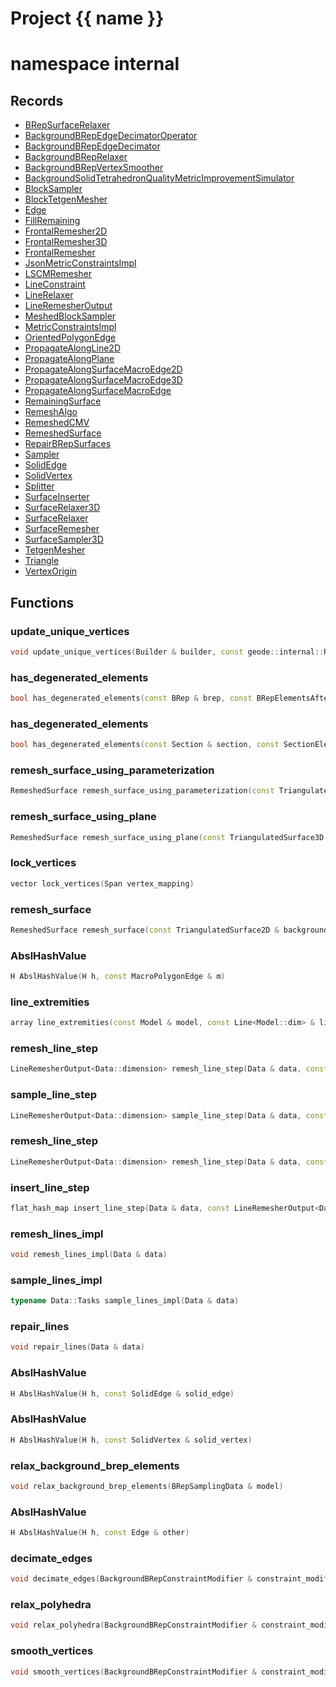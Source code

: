 <script setup>
import {useRoute} from 'vitepress'
const {path} = useRoute()
const tokens = path.split('/')
const words = tokens[2].split('-');
for (let i = 0; i < words.length; i++) {
    words[i] = words[i].charAt(0).toUpperCase() + words[i].slice(1);
    words[i] = words[i].replace('geode', 'Geode')
}
const name = words.join('-');
</script>
# Project {{ name }}

# namespace internal



## Records

* [BRepSurfaceRelaxer](BRepSurfaceRelaxer.md)
* [BackgroundBRepEdgeDecimatorOperator](BackgroundBRepEdgeDecimatorOperator.md)
* [BackgroundBRepEdgeDecimator](BackgroundBRepEdgeDecimator.md)
* [BackgroundBRepRelaxer](BackgroundBRepRelaxer.md)
* [BackgroundBRepVertexSmoother](BackgroundBRepVertexSmoother.md)
* [BackgroundSolidTetrahedronQualityMetricImprovementSimulator](BackgroundSolidTetrahedronQualityMetricImprovementSimulator.md)
* [BlockSampler](BlockSampler.md)
* [BlockTetgenMesher](BlockTetgenMesher.md)
* [Edge](Edge.md)
* [FillRemaining](FillRemaining.md)
* [FrontalRemesher2D](FrontalRemesher2D.md)
* [FrontalRemesher3D](FrontalRemesher3D.md)
* [FrontalRemesher](FrontalRemesher.md)
* [JsonMetricConstraintsImpl](JsonMetricConstraintsImpl.md)
* [LSCMRemesher](LSCMRemesher.md)
* [LineConstraint](LineConstraint.md)
* [LineRelaxer](LineRelaxer.md)
* [LineRemesherOutput](LineRemesherOutput.md)
* [MeshedBlockSampler](MeshedBlockSampler.md)
* [MetricConstraintsImpl](MetricConstraintsImpl.md)
* [OrientedPolygonEdge](OrientedPolygonEdge.md)
* [PropagateAlongLine2D](PropagateAlongLine2D.md)
* [PropagateAlongPlane](PropagateAlongPlane.md)
* [PropagateAlongSurfaceMacroEdge2D](PropagateAlongSurfaceMacroEdge2D.md)
* [PropagateAlongSurfaceMacroEdge3D](PropagateAlongSurfaceMacroEdge3D.md)
* [PropagateAlongSurfaceMacroEdge](PropagateAlongSurfaceMacroEdge.md)
* [RemainingSurface](RemainingSurface.md)
* [RemeshAlgo](RemeshAlgo.md)
* [RemeshedCMV](RemeshedCMV.md)
* [RemeshedSurface](RemeshedSurface.md)
* [RepairBRepSurfaces](RepairBRepSurfaces.md)
* [Sampler](Sampler.md)
* [SolidEdge](SolidEdge.md)
* [SolidVertex](SolidVertex.md)
* [Splitter](Splitter.md)
* [SurfaceInserter](SurfaceInserter.md)
* [SurfaceRelaxer3D](SurfaceRelaxer3D.md)
* [SurfaceRelaxer](SurfaceRelaxer.md)
* [SurfaceRemesher](SurfaceRemesher.md)
* [SurfaceSampler3D](SurfaceSampler3D.md)
* [TetgenMesher](TetgenMesher.md)
* [Triangle](Triangle.md)
* [VertexOrigin](VertexOrigin.md)


## Functions

### update_unique_vertices

```cpp
void update_unique_vertices(Builder & builder, const geode::internal::RemeshedCMV & info)
```


### has_degenerated_elements

```cpp
bool has_degenerated_elements(const BRep & brep, const BRepElementsAfterCollapseEdge & elements)
```


### has_degenerated_elements

```cpp
bool has_degenerated_elements(const Section & section, const SectionElementsAfterCollapseEdge & elements)
```


### remesh_surface_using_parameterization

```cpp
RemeshedSurface remesh_surface_using_parameterization(const TriangulatedSurface3D & mesh, const Metric3D & metric, Span lock_vertices, Span outside_polygons, vector macro_edges)
```


### remesh_surface_using_plane

```cpp
RemeshedSurface remesh_surface_using_plane(const TriangulatedSurface3D & background_mesh, TriangulatedSurfaceBuilder3D & background_builder, TriangulatedSurfaceEpsilonModifier3D & background_modifier, const Metric3D & metric, Span lock_vertices)
```


### lock_vertices

```cpp
vector lock_vertices(Span vertex_mapping)
```


### remesh_surface

```cpp
RemeshedSurface remesh_surface(const TriangulatedSurface2D & background_mesh, TriangulatedSurfaceBuilder2D & background_builder, TriangulatedSurfaceEpsilonModifier2D & background_modifier, const Metric2D & metric, Span lock_vertices)
```


### AbslHashValue

```cpp
H AbslHashValue(H h, const MacroPolygonEdge & m)
```


### line_extremities

```cpp
array line_extremities(const Model & model, const Line<Model::dim> & line)
```


### remesh_line_step

```cpp
LineRemesherOutput<Data::dimension> remesh_line_step(Data & data, const uuid & input_line_id, const LineConstraint & begin, const LineConstraint & end, index_t nb_minimum_points)
```


### sample_line_step

```cpp
LineRemesherOutput<Data::dimension> sample_line_step(Data & data, const uuid & line_id, const EdgeVertex & begin, const EdgeVertex & end)
```


### remesh_line_step

```cpp
LineRemesherOutput<Data::dimension> remesh_line_step(Data & data, const Line<Data::dimension> & input_line)
```


### insert_line_step

```cpp
flat_hash_map insert_line_step(Data & data, const LineRemesherOutput<Data::dimension> & result)
```


### remesh_lines_impl

```cpp
void remesh_lines_impl(Data & data)
```


### sample_lines_impl

```cpp
typename Data::Tasks sample_lines_impl(Data & data)
```


### repair_lines

```cpp
void repair_lines(Data & data)
```


### AbslHashValue

```cpp
H AbslHashValue(H h, const SolidEdge & solid_edge)
```


### AbslHashValue

```cpp
H AbslHashValue(H h, const SolidVertex & solid_vertex)
```


### relax_background_brep_elements

```cpp
void relax_background_brep_elements(BRepSamplingData & model)
```


### AbslHashValue

```cpp
H AbslHashValue(H h, const Edge & other)
```


### decimate_edges

```cpp
void decimate_edges(BackgroundBRepConstraintModifier & constraint_modifier, const Metric3D & metric)
```


### relax_polyhedra

```cpp
void relax_polyhedra(BackgroundBRepConstraintModifier & constraint_modifier, const BackgroundSolidInternalDistanceImprovementSimulator & improvement_simulator, const Metric3D & metric)
```


### smooth_vertices

```cpp
void smooth_vertices(BackgroundBRepConstraintModifier & constraint_modifier, const BackgroundSolidInternalDistanceImprovementSimulator & improvement_simulator)
```




